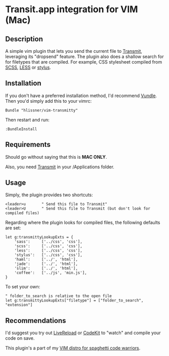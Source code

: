 # Transit.app integration for VIM (Mac)
## Description
A simple vim plugin that lets you send the current file to
[Transmit](http://panic.com/transmit/), leveraging its "dropsend" feature. The
plugin also does a shallow search for for filetypes that are compiled. For
example, CSS stylesheet compiled from [SCSS](http://sass-lang.com/),
[LESS](http://lesscss.org/) or [stylus](http://learnboost.github.com/stylus/).

## Installation

If you don't have a preferred installation method, I'd recommend
[Vundle](https://github.com/gmarik/vundle). Then you'd simply add this to your
vimrc:

    Bundle "hlissner/vim-transmitty"

Then restart and run:

    :BundleInstall

## Requirements

Should go without saying that this is **MAC ONLY**.

Also, you need [Transmit](http://panic.com/transmit/) in your /Applications
folder.

## Usage

Simply, the plugin provides two shortcuts:

    <leader>u       " Send this file to Transmit"
    <leader>U       " Send this file to Transmit (but don't look for compiled files)

Regarding where the plugin looks for compiled files, the following defaults are set:

    let g:transmittyLookupExts = {
        'sass':     ['../css', 'css'],
        'scss':     ['../css', 'css'],
        'less':     ['../css', 'css'],
        'stylus':   ['../css', 'css'],
        'haml':     ['../', 'html'],
        'jade':     ['../', 'html'],
        'slim':     ['../', 'html'],
        'coffee':   ['../js', 'min.js'],
    }

To set your own:

    " folder_to_search is relative to the open file
    let g:transmittyLookupExts["filetype"] = ["folder_to_search", "extension"]

## Recommendations

I'd suggest you try out [LiveReload](http://livereload.com/) or
[CodeKit](http://incident57.com/codekit/) to "watch" and compile your code
on save.

This plugin's a part of my [VIM distro for spaghetti code
warriors](https://github.com/hlissner/mlvim).
